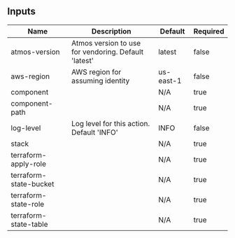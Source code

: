 <!-- markdownlint-disable -->

## Inputs

| Name | Description | Default | Required |
|------|-------------|---------|----------|
| atmos-version | Atmos version to use for vendoring. Default 'latest' | latest | false |
| aws-region | AWS region for assuming identity | us-east-1 | false |
| component |  | N/A | true |
| component-path |  | N/A | true |
| log-level | Log level for this action. Default 'INFO' | INFO | false |
| stack |  | N/A | true |
| terraform-apply-role |  | N/A | true |
| terraform-state-bucket |  | N/A | true |
| terraform-state-role |  | N/A | true |
| terraform-state-table |  | N/A | true |


<!-- markdownlint-restore -->
